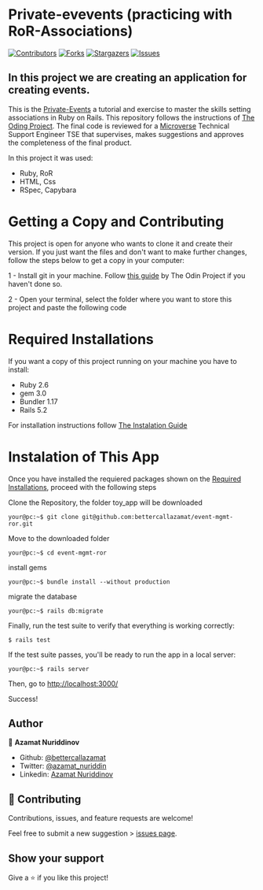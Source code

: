 # Private-evevents (practicing with RoR-Associations)

[![Contributors][contributors-shield]][contributors-url]
[![Forks][forks-shield]][forks-url]
[![Stargazers][stars-shield]][stars-url]
[![Issues][issues-shield]][issues-url]

## In this project we are creating an application for creating events.

This is the [Private-Events](https://www.theodinproject.com/courses/ruby-on-rails/lessons/associations) a tutorial and exercise to master the skills setting associations in Ruby on Rails. This repository follows the instructions of [The Oding Project](https://www.theodinproject.com). The final code is reviewed for a [Microverse](https://www.microverse.org/) Technical Support Engineer TSE that supervises, makes suggestions and approves the completeness of the final product.

In this project it was used:

- Ruby, RoR
- HTML, Css
- RSpec, Capybara

# Getting a Copy and Contributing

This project is open for anyone who wants to clone it and create their version. If you just want the files and don't want to make further changes, follow the steps below to get a copy in your computer:

1 - Install git in your machine. Follow [this guide](https://www.theodinproject.com/courses/web-development-101/lessons/setting-up-git) by The Odin Project if you haven't done so.

2 - Open your terminal, select the folder where you want to store this project and paste the following code

# Required Installations

If you want a copy of this project running on your machine you have to install:

- Ruby 2.6
- gem 3.0
- Bundler 1.17
- Rails 5.2

For installation instructions follow [The Instalation Guide](https://www.tutorialspoint.com/ruby-on-rails/rails-installation)

# Instalation of This App

Once you have installed the requiered packages shown on the [Required Installations](), proceed with the following steps

Clone the Repository, the folder toy_app will be downloaded

```Shell
your@pc:~$ git clone git@github.com:bettercallazamat/event-mgmt-ror.git
```

Move to the downloaded folder

```Shell
your@pc:~$ cd event-mgmt-ror
```

install gems

```Shell
your@pc:~$ bundle install --without production
```

migrate the database

```Shell
your@pc:~$ rails db:migrate
```

Finally, run the test suite to verify that everything is working correctly:

```
$ rails test
```

If the test suite passes, you'll be ready to run the app in a local server:

```Shell
your@pc:~$ rails server

```

Then, go to [http://localhost:3000/](http://localhost:3000/)

Success!

## Author

👤 **Azamat Nuriddinov**

- Github: [@bettercallazamat](https://github.com/bettercallazamat)
- Twitter: [@azamat_nuriddin](https://twitter.com/azamat_nuriddin)
- Linkedin: [Azamat Nuriddinov](https://www.linkedin.com/in/azamat-nuriddinov-57579868)

## 🤝 Contributing

Contributions, issues, and feature requests are welcome!

Feel free to submit a new suggestion > [issues page](issues/).

## Show your support

Give a ⭐️ if you like this project!

[contributors-shield]: https://img.shields.io/github/contributors/bettercallazamat/members-only-ror.svg?style=flat-square
[contributors-url]: https://github.com/bettercallazamat/members-only-ror/graphs/contributors
[forks-shield]: https://img.shields.io/github/forks/bettercallazamat/members-only-ror.svg?style=flat-square
[forks-url]: https://github.com/bettercallazamat/members-only-ror/network/members
[stars-shield]: https://img.shields.io/github/stars/bettercallazamat/members-only-ror.svg?style=flat-square
[stars-url]: https://github.com/bettercallazamat/members-only-ror/stargazers
[issues-shield]: https://img.shields.io/github/issues/bettercallazamat/members-only-ror.svg?style=flat-square
[issues-url]: https://github.com/bettercallazamat/members-only-ror/issues
